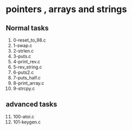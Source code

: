 # pointers , arrays and strings

## Normal tasks

1. 0-reset\_to\_98.c
2. 1-swap.c
3. 2-strlen.c
4. 3-puts.c
5. 4-print\_rev.c
6. 5-rev\_string.c
7. 6-puts2.c
8. 7-puts\_half.c
9. 8-print\_array.c
10. 9-strcpy.c

## advanced tasks

11. 100-atoi.c
12. 101-keygen.c
